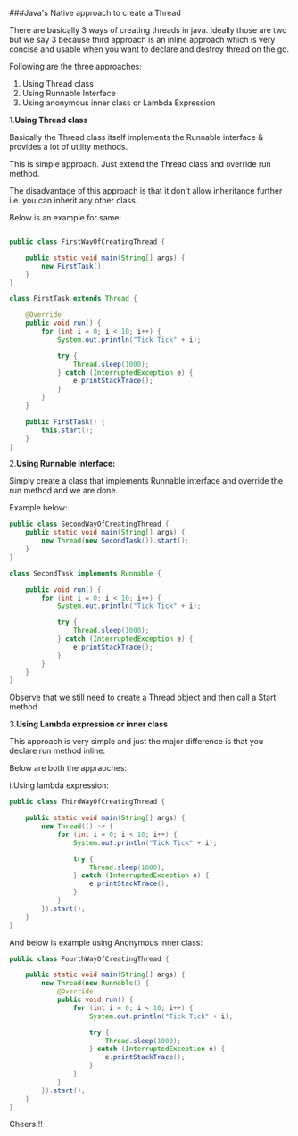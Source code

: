 ###Java's Native approach to create a Thread

There are basically 3 ways of creating threads in java. Ideally those are two but we say 3 because third approach is an inline approach which 
is very concise and usable when you want to declare and destroy thread on the go.

Following are the three approaches:

1. Using Thread class
2. Using Runnable Interface
3. Using anonymous inner class or Lambda Expression

1.**Using Thread class**

Basically  the Thread class itself implements the Runnable interface &  provides a lot of utility methods.

This is simple approach. Just extend the Thread class and override run method.

The disadvantage of this approach is that it don't allow inheritance further i.e. you can inherit any other class.

Below is an example for same:

```java

public class FirstWayOfCreatingThread {

    public static void main(String[] args) {
        new FirstTask();
    }
}

class FirstTask extends Thread {

    @Override
    public void run() {
        for (int i = 0; i < 10; i++) {
            System.out.println("Tick Tick" + i);

            try {
                Thread.sleep(1000);
            } catch (InterruptedException e) {
                e.printStackTrace();
            }
        }
    }

    public FirstTask() {
        this.start();
    }
}
``` 

2.**Using Runnable Interface:**

Simply create a class that implements Runnable interface and override the run method and we are done.

Example below:

```java
public class SecondWayOfCreatingThread {
    public static void main(String[] args) {
        new Thread(new SecondTask()).start();
    }
}

class SecondTask implements Runnable {

    public void run() {
        for (int i = 0; i < 10; i++) {
            System.out.println("Tick Tick" + i);

            try {
                Thread.sleep(1000);
            } catch (InterruptedException e) {
                e.printStackTrace();
            }
        }
    }
}
```

Observe that we still need to create a Thread object and then call a Start method


3.**Using Lambda expression or inner class**

This approach is very simple and just the major difference is that you declare run method inline.

Below are both the appraoches:

i.Using lambda expression:

```java
public class ThirdWayOfCreatingThread {

    public static void main(String[] args) {
        new Thread(() -> {
            for (int i = 0; i < 10; i++) {
                System.out.println("Tick Tick" + i);

                try {
                    Thread.sleep(1000);
                } catch (InterruptedException e) {
                    e.printStackTrace();
                }
            }
        }).start();
    }
}
```

And below is example using Anonymous inner class:

```java
public class FourthWayOfCreatingThread {

    public static void main(String[] args) {
        new Thread(new Runnable() {
            @Override
            public void run() {
                for (int i = 0; i < 10; i++) {
                    System.out.println("Tick Tick" + i);

                    try {
                        Thread.sleep(1000);
                    } catch (InterruptedException e) {
                        e.printStackTrace();
                    }
                }
            }
        }).start();
    }
}
``` 

Cheers!!!
